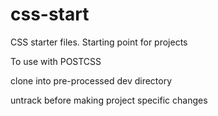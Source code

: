 # css-start
CSS starter files. Starting point for projects

To use with POSTCSS

clone into pre-processed dev directory

untrack before making project specific changes
